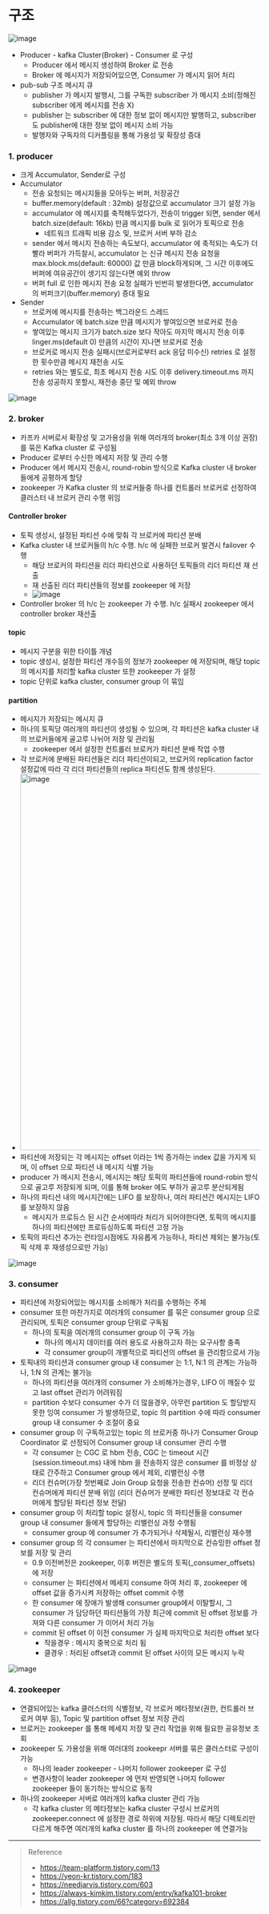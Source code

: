 # 구조

![image](https://user-images.githubusercontent.com/48702893/149144910-d9f5199a-575c-4fe6-8187-c3a0cdc3f6f7.png)

* Producer - kafka Cluster(Broker) - Consumer 로 구성
	* Producer 에서 메시지 생성하여 Broker 로 전송
	* Broker 에 메시지가 저장되어있으면, Consumer 가 메시지 읽어 처리
* pub-sub 구조 메시지 큐
	* publisher 가 메시지 발행시, 그를 구독한 subscriber 가 메시지 소비(정해진 subscriber 에게 메시지를 전송 X)
	* publisher 는 subscriber 에 대한 정보 없이 메시지만 발행하고, subscriber 도 publisher에 대한 정보 없이 메시지 소비 가능
	* 발행자와 구독자의 디커플링을 통해 가용성 및 확장성 증대
	
### 1. producer
* 크게 Accumulator, Sender로 구성
* Accumulator
	* 전송 요청되는 메시지들을 모아두는 버퍼, 저장공간
	* buffer.memory(default : 32mb) 설정값으로 accumulator 크기 설정 가능
	* accumulator 에 메시지를 축적해두었다가, 전송이 trigger 되면, sender 에서 batch.size(default: 16kb) 만큼 메시지를 bulk 로 읽어가 토픽으로 전송
		* 네트워크 트래픽 비용 감소 및, 브로커 서버 부하 감소
	* sender 에서 메시지 전송하는 속도보다, accumulator 에 축적되는 속도가 더 빨라 버퍼가 가득찰시, accumulator 는 신규 메시지 전송 요청을 max.block.ms(default: 60000) 값 만큼 block하게되며, 그 시간 이후에도 버퍼에 여유공간이 생기지 않는다면 예외 throw
	* 버퍼 full 로 인한 메시지 전송 요청 실패가 빈번히 발생한다면, accumulator 의 버퍼크기(buffer.memory) 증대 필요
* Sender
	* 브로커에 메시지를 전송하는 백그라운드 스레드
	* Accumulator 에 batch.size 만큼 메시지가 쌓여있으면 브로커로 전송
	* 쌓여있는 메시지 크기가 batch.size 보다 작아도 마지막 메시지 전송 이후 linger.ms(default 0) 만큼의 시간이 지나면 브로커로 전송
	* 브로커로 메시지 전송 실패시(브로커로부터 ack 응답 미수신) retries 로 설정한 횟수만큼 메시지 재전송 시도
	* retries 와는 별도로, 최초 메시지 전송 시도 이후 delivery.timeout.ms 까지 전송 성공하지 못할시, 재전송 중단 및 예외 throw 

![image](https://user-images.githubusercontent.com/48702893/153410414-f6ceec63-e151-4da7-b8ce-9bda37657bf0.png)

### 2. broker
* 카프카 서버로서 확장성 및 고가용성을 위해 여러개의 broker(최소 3개 이상 권장) 를 묶은 Kafka cluster 로 구성됨
* Producer 로부터 수신한 메세지 저장 및 관리 수행
* Producer 에서 메시지 전송시, round-robin 방식으로 Kafka cluster 내 broker 들에게 공평하게 할당
* zookeeper 가 Kafka cluster 의 브로커들중 하나를 컨트롤러 브로커로 선정하여 클러스터 내 브로커 관리 수행 위임

#### Controller broker
* 토픽 생성시, 설정된 파티션 수에 맞춰 각 브로커에 파티션 분배
* Kafka cluster 내 브로커들의 h/c 수행. h/c 에 실패한 브로커 발견시 failover 수행
  * 해당 브로커의 파티션을 리더 파티션으로 사용하던 토픽들의 리더 파티션 재 선출
  * 재 선출된 리더 파티션들의 정보를 zookeeper 에 저장
  * ![image](https://github.com/JisooOh94/study/assets/48702893/133d684a-b565-4d9a-bf7b-bf8f38f03a5b)
* Controller broker 의 h/c 는 zookeeper 가 수행. h/c 실패시 zookeeper 에서 controller broker 재선출 

#### topic
* 메시지 구분을 위한 타이틀 개념
* topic 생성시, 설정한 파티션 개수등의 정보가 zookeeper 에 저장되며, 해당 topic 의 메시지를 처리할 kafka cluster 또한 zookeeper 가 설정
* topic 단위로 kafka cluster, consumer group 이 묶임

#### partition
* 메시지가 저장되는 메시지 큐
* 하나의 토픽당 여러개의 파티션이 생성될 수 있으며, 각 파티션은 kafka cluster 내의 브로커들에게 골고루 나뉘어 저장 및 관리됨
    * zookeeper 에서 설정한 컨트롤러 브로커가 파티션 분배 작업 수행
* 각 브로커에 분배된 파티션들은 리더 파티션이되고, 브로커의 replication factor 설정값에 따라 각 리더 파티션들의 replica 파티션도 함께 생성된다.
* <img width="752" alt="image" src="https://github.com/JisooOh94/study/assets/48702893/978150ce-857a-4f0a-ac56-849cde1d9f6c">
* 파티션에 저장되는 각 메시지는 offset 이라는 1씩 증가하는 index 값을 가지게 되며, 이 offset 으로 파티션 내 메시지 식별 가능
* producer 가 메시지 전송시, 메시지는 해당 토픽의 파티션들에 round-robin 방식으로 골고루 저장되게 되며, 이를 통해 broker 에도 부하가 골고루 분산되게됨
* 하나의 파티션 내의 메시지간에는 LIFO 를 보장하나, 여러 파티션간 메시지는 LIFO 를 보장하지 않음
    * 메시지가 프로듀스 된 시간 순서에따라 처리가 되어야한다면, 토픽의 메시지를 하나의 파티션에만 프로듀싱하도록 파티션 고정 가능
* 토픽의 파티션 추가는 런타임시점에도 자유롭게 가능하나, 파티션 제외는 불가능(토픽 삭제 후 재생성으로만 가능)

![image](https://user-images.githubusercontent.com/48702893/149141998-24c29f47-c66d-4534-810c-3aae65f65cae.png)

### 3. consumer
* 파티션에 저장되어있는 메시지를 소비해가 처리를 수행하는 주체
* consumer 또한 마찬가지로 여러개의 consumer 를 묶은 consumer group 으로 관리되며, 토픽은 consumer group 단위로 구독됨
    * 하나의 토픽을 여러개의 consumer group 이 구독 가능
        * 하나의 메시지 데이터를 여러 용도로 사용하고자 하는 요구사항 충족
        * 각 consumer group이 개별적으로 파티션의 offset 을 관리함으로서 가능
* 토픽내의 파티션과 consumer group 내 consumer 는 1:1, N:1 의 관계는 가능하나, 1:N 의 관계는 불가능
    * 하나의 파티션을 여러개의 consumer 가 소비해가는경우, LIFO 이 깨질수 있고 last offset 관리가 어려워짐
    * partition 수보다 consumer 수가 더 많을경우, 아무런 partition 도 할당받지 못한 잉여 consumer 가 발생하므로, topic 의 partition 수에 따라 consumer group 내 consumer 수 조절이 중요
* consumer group 이 구독하고있는 topic 의 브로커중 하나가 Consumer Group Coordinator 로 선정되어 Consumer group 내 consumer 관리 수행
    * 각 consumer 는 CGC 로 hbm 전송, CGC 는 timeout 시간(session.timeout.ms) 내에 hbm 을 전송하지 않은 consumer 를 비정상 상태로 간주하고 Consumer group 에서 제외, 리밸런싱 수행
    * 리더 컨슈머(가장 첫번째로 Join Group 요청을 전송한 컨슈머) 선정 및 리더 컨슈머에게 파티션 분배 위임 (리더 컨슈머가 분배한 파티션 정보대로 각 컨슈머에게 할당된 파티션 정보 전달)
* consumer group 이 처리할 topic 설정시, topic 의 파티션들을 consumer group 내 consumer 들에게 할당하는 리밸런싱 과정 수행됨
    * consumer group 에 consumer 가 추가되거나 삭제될시, 리밸런싱 재수행
* consumer group 의 각 consumer 는 파티션에서 마지막으로 컨슈밍한 offset 정보를 저장 및 관리
    * 0.9 이전버전은 zookeeper, 이후 버전은 별도의 토픽(_consumer_offsets)에 저장
    * consumer 는 파티션에서 메세지 consume 하여 처리 후, zookeeper 에 offset 값을 증가시켜 저장하는 offset commit 수행
    * 한 consumer 에 장애가 발생해 consumer group에서 이탈할시, 그 consumer 가 담당하던 파티션들의 가장 최근에 commit 된 offset 정보를 가져와 다른 consumer 가 이어서 처리 가능
    * commit 된 offset 이 이전 consumer 가 실제 마지막으로 처리한 offset 보다 
        * 작을경우 : 메시지 중복으로 처리 됨
        * 클경우 : 처리된 offset과 commit 된 offset 사이의 모든 메시지 누락      
	
![image](https://user-images.githubusercontent.com/48702893/149145169-80291447-9b7e-45e0-a62a-b46fdd111892.png)	

### 4. zookeeper
* 연결되어있는 kafka 클러스터의 식별정보, 각 브로커 메타정보(권한, 컨트롤러 브로커 여부 등), Topic 및 partition offset 정보 저장 관리
* 브로커는 zookeeper 를 통해 메세지 저장 및 관리 작업을 위해 필요한 공유정보 조회
* zookeeper 도 가용성을 위해 여러대의 zookeepr 서버를 묶은 클러스터로 구성이 가능
  * 하나의 leader zookeeper - 나머지 follower zookeeper 로 구성
  * 변경사항이 leader zookeeper 에 먼저 반영되면 나머지 follower zookeeper 들이 동기하는 방식으로 동작 
* 하나의 zookeeper 서버로 여러개의 kafka cluster 관리 가능
    * 각 kafka cluster 의 메타정보는 kafka cluster 구성시 브로커의 zookeeper.connect 에 설정한 경로 하위에 저장됨. 따라서 해당 디렉토리만 다르게 해주면 여러개의 kafka cluster 를 하나의 zookeeper 에 연결가능

***
> Reference
> * https://team-platform.tistory.com/13
> * https://yeon-kr.tistory.com/183
> * https://needjarvis.tistory.com/603
> * https://always-kimkim.tistory.com/entry/kafka101-broker
> * https://allg.tistory.com/66?category=692384